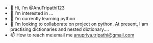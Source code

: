 - 👋 Hi, I’m @AnuTripathi123
- 👀 I’m interested in ...
- 🌱 I’m currently learning python 
- 💞️ I’m looking to collaborate on project on python. At present, I am practising dictionaries and nested dictionary....
- 📫 How to reach me:email me anupriya.tripathi@gmail.com 

<!---
AnuTripathi123/AnuTripathi123 is a ✨ special ✨ repository because its `README.md` (this file) appears on your GitHub profile.
You can click the Preview link to take a look at your changes.
--->

